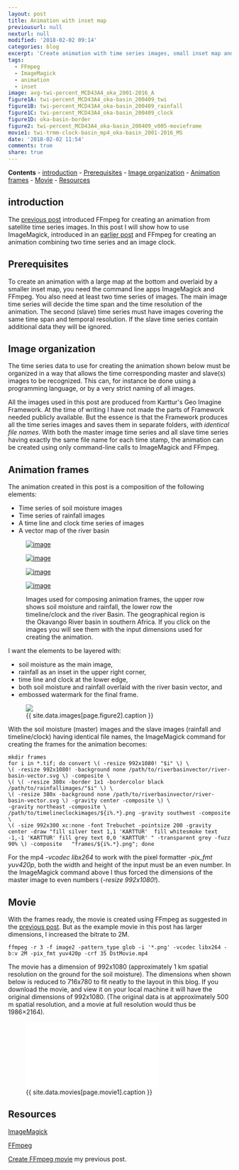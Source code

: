 ```yaml
---
layout: post
title: Animation with inset map
previousurl: null
nexturl: null
modified: '2018-02-02 09:14'
categories: blog
excerpt: 'Create animation with time series images, small inset map and timeline/clock'
tags:
  - FFmpeg
  - ImageMagick
  - animation
  - inset
image: avg-twi-percent_MCD43A4_oka_2001-2016_A
figure1A: twi-percent_MCD43A4_oka-basin_200409_twi
figure1B: twi-percent_MCD43A4_oka-basin_200409_rainfall
figure1C: twi-percent_MCD43A4_oka-basin_200409_clock
figure1D: oka-basin-border
figure2: twi-percent_MCD43A4_oka-basin_200409_v005-movieframe
movie1: twi-trmm-clock-basin_mp4_oka-basin_2001-2016_MS
date: '2018-02-02 11:54'
comments: true
share: true
---
```

**Contents**
	\- [introduction](#introduction)
	\- [Prerequisites](#prerequisites)
	\- [Image organization](#image-organization)
	\- [Animation frames](#animation-frames)
	\- [Movie](#movie)
	\- [Resources](#resources)

## introduction

The [previous post](../ffmpeg-movie/) introduced FFmpeg for creating an animation from satellite time series images. In this post I will show how to use ImageMagick, introduced in an [earlier post](../install-imagemagick/) and FFmpeg for creating an animation combining two time series and an image clock.

## Prerequisites

To create an animation with a large map at the bottom and overlaid by a smaller inset map, you need the command line apps <span class='app'>ImageMagick</span> and <span class='app'>FFmpeg</span>. You also need at least two time series of images. The main image time series will decide the time span and the time resolution of the animation. The second (slave) time series must have images covering the same time span and temporal resolution. If the slave time series contain additional data they will be ignored.

## Image organization

The time series data to use for creating the animation shown below must be organized in a way that allows the time corresponding master and slave(s) images to be recognized. This can, for instance be done using a programming language, or by a very strict naming of all images.

All the images used in this post are produced from Karttur's Geo Imagine Framework. At the time of writing I have not made the parts of Framework needed publicly available. But the essence is that the Framework produces all the time series images and saves them in separate folders, *with identical file names*. With both the master image time series and all slave time series having exactly the same file name for each time stamp, the animation can be created using only command-line calls to ImageMagick and FFmpeg.

## Animation frames

The animation created in this post is a composition of the following elements:

* Time series of soil moisture images
* Time series of rainfall images
* A time line and clock time series of images
* A vector map of the river basin

<figure class="half">
	<a href="{{ site.commonurl }}/images/{{ site.data.images[page.figure1A].source }}"><img src="{{ site.commonurl }}/images/{{ site.data.images[page.figure1A].file }}" alt="image"></a>

  <a href="{{ site.commonurl }}/images/{{ site.data.images[page.figure1B].source }}"><img src="{{ site.commonurl }}/images/{{ site.data.images[page.figure1B].file }}" alt="image"></a>

  <a href="{{ site.commonurl }}/images/{{ site.data.images[page.figure1C].source }}"><img src="{{ site.commonurl }}/images/{{ site.data.images[page.figure1C].file }}" alt="image"></a>

  <a href="{{ site.commonurl }}/images/{{ site.data.images[page.figure1D].source }}"><img src="{{ site.commonurl }}/images/{{ site.data.images[page.figure1D].file }}" alt="image"></a>
	<figcaption>Images used for composing animation frames, the upper row shows soil moisture and rainfall, the lower row the timeline/clock and the river Basin. The geographical region is the Okavango River basin in southern Africa. If you click on the images you will see them with the input dimensions used for creating the animation.</figcaption>
</figure>

I want the elements to be layered with:

* soil moisture as the main image,
* rainfall as an inset in the upper right corner,
* time line and clock at the lower edge,
* both soil moisture and rainfall overlaid with the river basin vector, and
* embossed watermark for the final frame.

<figure>
<img src="{{ site.commonurl }}/images/{{ site.data.images[page.figure2].file }}">
<figcaption> {{ site.data.images[page.figure2].caption }} </figcaption>
</figure>

With the soil moisture (master) images and the slave images (rainfall and timeline/clock) having identical file names, the ImageMagick command for creating the frames for the animation becomes:

```
mkdir frames
for i in *.tif; do convert \( -resize 992x1080! "$i" \) \
\( -resize 992x1080! -background none /path/to/riverbasinvector/river-basin-vector.svg \) -composite \
\( \( -resize 380x -border 1x1 -bordercolor black /path/to/rainfallimages/"$i" \) \
\( -resize 380x -background none /path/to/riverbasinvector/river-basin-vector.svg \) -gravity center -composite \) \
-gravity northeast -composite \
/path/to/timelineclockimages/${i%.*}.png -gravity southwest -composite \
\( -size 992x300 xc:none -font Trebuchet -pointsize 200 -gravity center -draw "fill silver text 1,1 'KARTTUR'  fill whitesmoke text -1,-1 'KARTTUR' fill grey text 0,0 'KARTTUR' " -transparent grey -fuzz 90% \) -composite   "frames/${i%.*}.png"; done
```

For the mp4 _-vcodec_ _libx264_ to work with the pixel formatter _-pix_fmt_ _yuv420p_, both the width and height of the input must be an even number. In the ImageMagick command above I thus forced the dimensions of the master image to even numbers (_-resize 992x1080!_).

## Movie

With the frames ready, the movie is created using FFmpeg as suggested in the [previous post](../ffmpeg-movie/). But as the example movie in this post has larger dimensions, I increased the bitrate to 2M.

```
ffmpeg -r 3 -f image2 -pattern_type glob -i '*.png' -vcodec libx264 -b:v 2M -pix_fmt yuv420p -crf 35 DstMovie.mp4
```

The movie has a dimension of 992x1080 (approximately 1 km spatial resolution on the ground for the soil moisture). The dimensions when shown below is reduced to 716x780 to fit neatly to the layout in this blog. If you download the movie, and view it on your local machine it will have the original dimensions of 992x1080. (The original data is at approximately 500 m spatial resolution, and a movie at full resolution would thus be 1986×2164).

<figure>
<iframe src="{{ site.commonurl }}/movies/{{ site.data.movies[page.movie1].file }}" width="{{ site.data.movies[page.movie1].width }}" height="{{ site.data.movies[page.movie1].height }}" frameborder="0">
</iframe>
<figcaption> {{ site.data.movies[page.movie1].caption }} </figcaption>
</figure>

## Resources

[ImageMagick](https://www.imagemagick.org)

[FFmpeg](https://www.ffmpeg.org/)

[Create FFmpeg movie](../ffmpeg-movie/) my previous post.

